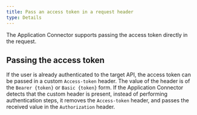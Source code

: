 ```yaml
---
title: Pass an access token in a request header
type: Details
---
```


The Application Connector supports passing the access token directly in the request.

## Passing the access token

If the user is already authenticated to the target API, the access token can be passed in a custom `Access-token` header. The value of the header is of the `Bearer {token}` or `Basic {token}` form. If the Application Connector detects that the custom header is present, instead of performing authentication steps, it removes the `Access-token` header, and passes the received value in the `Authorization` header.
